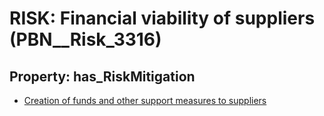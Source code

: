 # RISK: __Financial viability of suppliers__ (PBN__Risk_3316)

## Property: has_RiskMitigation

* [Creation of funds and other support measures to suppliers](PBN__Mitigation_1985)

